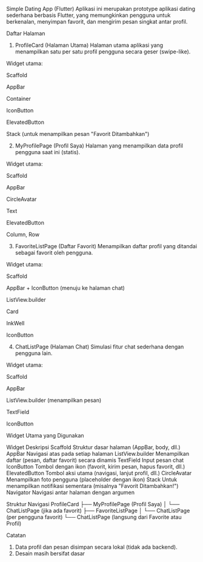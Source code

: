 Simple Dating App (Flutter)
Aplikasi ini merupakan prototype aplikasi dating sederhana berbasis Flutter, yang memungkinkan pengguna untuk berkenalan, menyimpan favorit, dan mengirim pesan singkat antar profil.

Daftar Halaman
1. ProfileCard (Halaman Utama)
   Halaman utama aplikasi yang menampilkan satu per satu profil pengguna secara geser (swipe-like).

Widget utama:

Scaffold

AppBar

Container

IconButton

ElevatedButton

Stack (untuk menampilkan pesan "Favorit Ditambahkan")

2. MyProfilePage (Profil Saya)
   Halaman yang menampilkan data profil pengguna saat ini (statis).

Widget utama:

Scaffold

AppBar

CircleAvatar

Text

ElevatedButton

Column, Row

3. FavoriteListPage (Daftar Favorit)
   Menampilkan daftar profil yang ditandai sebagai favorit oleh pengguna.

Widget utama:

Scaffold

AppBar + IconButton (menuju ke halaman chat)

ListView.builder

Card

InkWell

IconButton

4. ChatListPage (Halaman Chat)
   Simulasi fitur chat sederhana dengan pengguna lain.

Widget utama:

Scaffold

AppBar

ListView.builder (menampilkan pesan)

TextField

IconButton

Widget Utama yang Digunakan

Widget	Deskripsi
Scaffold	Struktur dasar halaman (AppBar, body, dll.)
AppBar	Navigasi atas pada setiap halaman
ListView.builder	Menampilkan daftar (pesan, daftar favorit) secara dinamis
TextField	Input pesan chat
IconButton	Tombol dengan ikon (favorit, kirim pesan, hapus favorit, dll.)
ElevatedButton	Tombol aksi utama (navigasi, lanjut profil, dll.)
CircleAvatar	Menampilkan foto pengguna (placeholder dengan ikon)
Stack	Untuk menampilkan notifikasi sementara (misalnya "Favorit Ditambahkan!")
Navigator	Navigasi antar halaman dengan argumen

Struktur Navigasi
ProfileCard
├── MyProfilePage (Profil Saya)
│   └── ChatListPage (jika ada favorit)
├── FavoriteListPage
│   └── ChatListPage (per pengguna favorit)
└── ChatListPage (langsung dari Favorite atau Profil)

Catatan
1. Data profil dan pesan disimpan secara lokal (tidak ada backend).
2. Desain masih bersifat dasar
